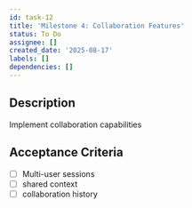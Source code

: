 ```yaml
---
id: task-12
title: 'Milestone 4: Collaboration Features'
status: To Do
assignee: []
created_date: '2025-08-17'
labels: []
dependencies: []
---
```


## Description

Implement collaboration capabilities

## Acceptance Criteria

- [ ] Multi-user sessions
- [ ] shared context
- [ ] collaboration history
